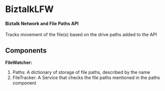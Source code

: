 # BiztalkLFW
#### Biztalk Network and File Paths API
Tracks movement of the file(s) based on the drive paths added to the API

## Components
**FileWatcher:**

1. Paths: A dictionary of storage of file paths, described by the name 
2. FileTracker: A Service that checks the file paths mentioned in the paths component